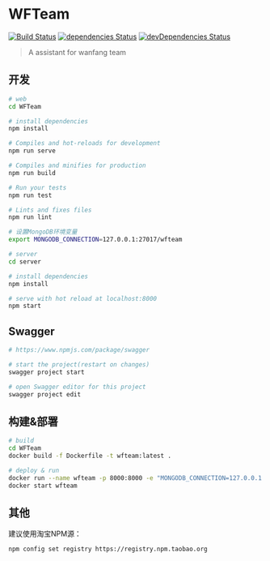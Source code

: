 # WFTeam

[![Build Status](https://travis-ci.org/hueidou/WFTeam.svg?branch=travis)](https://travis-ci.org/hueidou/WFTeam)
[![dependencies Status](https://david-dm.org/hueidou/wfteam/status.svg)](https://david-dm.org/hueidou/wfteam)
[![devDependencies Status](https://david-dm.org/hueidou/wfteam/dev-status.svg)](https://david-dm.org/hueidou/wfteam?type=dev)

> A assistant for wanfang team

## 开发

``` bash
# web
cd WFTeam

# install dependencies
npm install

# Compiles and hot-reloads for development
npm run serve

# Compiles and minifies for production
npm run build

# Run your tests
npm run test

# Lints and fixes files
npm run lint
```

``` bash
# 设置MongoDB环境变量
export MONGODB_CONNECTION=127.0.0.1:27017/wfteam

# server
cd server

# install dependencies
npm install

# serve with hot reload at localhost:8000
npm start
```

## Swagger

``` bash
# https://www.npmjs.com/package/swagger

# start the project(restart on changes)
swagger project start

# open Swagger editor for this project
swagger project edit
```

## 构建&部署

``` bash
# build
cd WFTeam
docker build -f Dockerfile -t wfteam:latest .

# deploy & run
docker run --name wfteam -p 8000:8000 -e "MONGODB_CONNECTION=127.0.0.1:27017/wfteam" -d wfteam:latest
docker start wfteam
```

## 其他

建议使用淘宝NPM源：

``` bash
npm config set registry https://registry.npm.taobao.org
```
